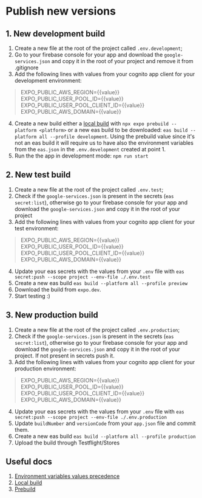 # Publish new versions

## 1. New development build

1. Create a new file at the root of the project called `.env.development`;
2. Go to your firebase console for your app and download the `google-services.json` and copy it in the root of your project and remove it from .gitignore
3. Add the following lines with values from your cognito app client for your development environment:

> EXPO_PUBLIC_AWS_REGION={{value}}
> EXPO_PUBLIC_USER_POOL_ID={{value}}
> EXPO_PUBLIC_USER_POOL_CLIENT_ID={{value}}
> EXPO_PUBLIC_AWS_DOMAIN={{value}}

4. Create a new build either a [local build](https://docs.expo.dev/workflow/prebuild/) with `npx expo prebuild --platform <platform>` or a new eas build to be downloaded: `eas build --platform all --profile development`. Using the prebuild value since it's not an eas build it will require us to have also the environment variables from the `eas.json` in the `.env.development` created at point 1.
5. Run the the app in development mode: `npm run start`

## 2. New test build

1. Create a new file at the root of the project called `.env.test`;
2. Check if the `google-services.json` is present in the secrets (`eas secret:list`), otherwise go to your firebase console for your app and download the `google-services.json` and copy it in the root of your project
3. Add the following lines with values from your cognito app client for your test environment:

> EXPO_PUBLIC_AWS_REGION={{value}}
> EXPO_PUBLIC_USER_POOL_ID={{value}}
> EXPO_PUBLIC_USER_POOL_CLIENT_ID={{value}}
> EXPO_PUBLIC_AWS_DOMAIN={{value}}

4. Update your eas secrets with the values from your `.env` file with `eas secret:push --scope project --env-file ./.env.test`
5. Create a new eas build `eas build --platform all --profile preview`
6. Download the build from `expo.dev`.
7. Start testing :)

## 3. New production build

1. Create a new file at the root of the project called `.env.production`;
2. Check if the `google-services.json` is present in the secrets (`eas secret:list`), otherwise go to your firebase console for your app and download the `google-services.json` and copy it in the root of your project. If not present in secrets push it.
3. Add the following lines with values from your cognito app client for your production environment:

> EXPO_PUBLIC_AWS_REGION={{value}}
> EXPO_PUBLIC_USER_POOL_ID={{value}}
> EXPO_PUBLIC_USER_POOL_CLIENT_ID={{value}}
> EXPO_PUBLIC_AWS_DOMAIN={{value}}

4. Update your eas secrets with the values from your `.env` file with `eas secret:push --scope project --env-file ./.env.production`
5. Update `buildNumber` and `versionCode` from your `app.json` file and commit them.
6. Create a new eas build `eas build --platform all --profile production`
7. Upload the build through Testflight/Stores

## Useful docs

1. [Environment variables values precedence](https://docs.expo.dev/build-reference/variables/#how-are-naming-collisions-between-secrets-the-env--field-in-easjson-and-env-files-handled)
2. [Local build](https://docs.expo.dev/build-reference/local-builds/)
3. [Prebuild](https://docs.expo.dev/workflow/prebuild/)
